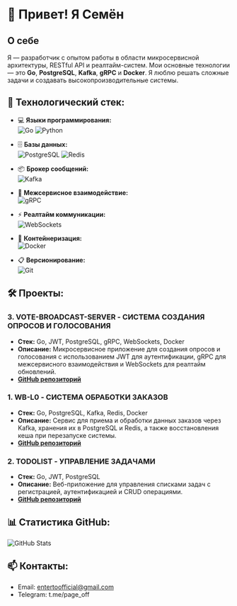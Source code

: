 # 👋 Привет! Я Семён

## О себе
Я — разработчик с опытом работы в области микросервисной архитектуры, RESTful API и реалтайм-систем. 
Мои основные технологии — это **Go**, **PostgreSQL**, **Kafka**, **gRPC** и **Docker**.
Я люблю решать сложные задачи и создавать высокопроизводительные системы.

## 🚀 Технологический стек:

- 💻 **Языки программирования:**  
  ![Go](https://img.shields.io/badge/Go-00ADD8?style=flat&logo=go&logoColor=white) 
  ![Python](https://img.shields.io/badge/Python-3776AB?style=flat&logo=python&logoColor=white)

- 🗄️ **Базы данных:**  
  ![PostgreSQL](https://img.shields.io/badge/PostgreSQL-4169E1?style=flat&logo=postgresql&logoColor=white) 
  ![Redis](https://img.shields.io/badge/Redis-DC382D?style=flat&logo=redis&logoColor=white)

- 📦 **Брокер сообщений:**  
  ![Kafka](https://img.shields.io/badge/Apache%20Kafka-231F20?style=flat&logo=apachekafka&logoColor=white)

- 🔄 **Межсервисное взаимодействие:**  
  ![gRPC](https://img.shields.io/badge/gRPC-4285F4?style=flat&logo=grpc&logoColor=white)

- ⚡ **Реалтайм коммуникации:**  
  ![WebSockets](https://img.shields.io/badge/WebSockets-000000?style=flat&logo=websocket&logoColor=white)

- 🐳 **Контейнеризация:**  
  ![Docker](https://img.shields.io/badge/Docker-2CA5E0?style=flat&logo=docker&logoColor=white)

- 📋 **Версионирование:**  
  ![Git](https://img.shields.io/badge/Git-F05032?style=flat&logo=git&logoColor=white)

## 🛠 Проекты:

### 3. **VOTE-BROADCAST-SERVER - СИСТЕМА СОЗДАНИЯ ОПРОСОВ И ГОЛОСОВАНИЯ**
- **Стек:** Go, JWT, PostgreSQL, gRPC, WebSockets, Docker  
- **Описание:** Микросервисное приложение для создания опросов и голосования с использованием JWT для аутентификации, gRPC для межсервисного взаимодействия и WebSockets для реалтайм обновлений.  
- **[GitHub репозиторий](#vote-broadcast-server)**

### 1. **WB-L0 - СИСТЕМА ОБРАБОТКИ ЗАКАЗОВ**
- **Стек:** Go, PostgreSQL, Kafka, Redis, Docker  
- **Описание:** Сервис для приема и обработки данных заказов через Kafka, хранения их в PostgreSQL и Redis, а также восстановления кеша при перезапуске системы.  
- **[GitHub репозиторий](#)**

### 2. **TODOLIST - УПРАВЛЕНИЕ ЗАДАЧАМИ**
- **Стек:** Go, JWT, PostgreSQL  
- **Описание:** Веб-приложение для управления списками задач с регистрацией, аутентификацией и CRUD операциями.  
- **[GitHub репозиторий](#)**

## 📊 Статистика GitHub:
![GitHub Stats](https://github-readme-stats.vercel.app/api?username=semesoff&show_icons=true&theme=radical)  

## 📫 Контакты:
- Email: entertoofficial@gmail.com
- Telegram: t.me/page_off

